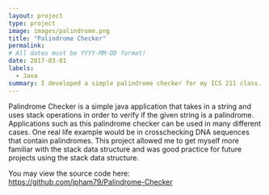 ```yaml
---
layout: project
type: project
image: images/palindrome.png
title: "Palindrome Checker"
permalink: 
# All dates must be YYYY-MM-DD format!
date: 2017-03-01
labels:
  - Java
summary: I developed a simple palindrome checker for my ICS 211 class.
---
```


Palindrome Checker is a simple java application that takes in a string and uses stack operations in order to verify if the given string is a palindrome. Applications such as this palindrome checker can be used in many different cases. One real life example would be in crosschecking DNA sequences that contain palindromes. This project allowed me to get myself more familiar with the stack data structure and was good practice for future projects using the stack data structure. 

You may view the source code here:
https://github.com/jpham79/Palindrome-Checker


